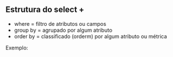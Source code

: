 ## Estrutura do select +

- where = filtro de atributos ou campos
- group by = agrupado por algum atributo
- order by = classificado (orderm) por algum atributo ou métrica

Exemplo:
